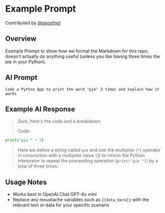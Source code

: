 # Example Prompt
Contributed by [@spoofnet](https://github.com/spoofnet)

## Overview
Example Prompt to show how we format the Markdown for this repo, doesn't actually do anything useful (unless you like having three times the pie in your Python).

## AI Prompt
```text
Code a Python App to print the word "pie" 3 times and explain how it works
```

## Example AI Response
> Sure, here's the code and a breakdown:
>
> Code:
```python
print("pie " * 3)
```
> Here we define a string called `pie` and use the multiplier (`*`) operator in conjunction with a multiplier value (`3`) to inform the Python interpreter to repeat the proceeding operation (`print("pie ")`) by a total of three times. 

## Usage Notes
* Works best in OpenAI Chat GPT-4o mini
* Replace any moustache variables such as `{{data_here}}` with the relevant text or data for your specific scenario